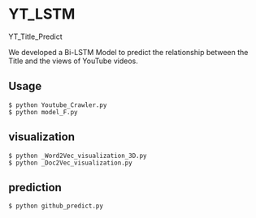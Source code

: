 # YT_LSTM
YT_Title_Predict

We developed a Bi-LSTM Model to predict the relationship between the Title and the views of YouTube videos.

## Usage
`$ python Youtube_Crawler.py`  
`$ python model_F.py`

## visualization
`$ python _Word2Vec_visualization_3D.py`  
`$ python _Doc2Vec_visualization.py` 

## prediction
`$ python github_predict.py`



